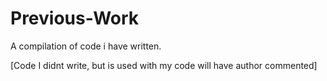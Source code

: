 # Previous-Work
A compilation of code i have written.

[Code I didnt write, but is used with my code will have author commented]

